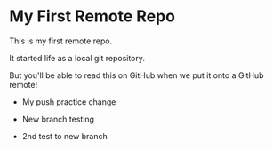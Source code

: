 # My First Remote Repo

This is my first remote repo.

It started life as a local git repository.

But you'll be able to read this on GitHub when we put it onto a GitHub remote!

- My push practice change

- New branch testing
- 2nd test to new branch
